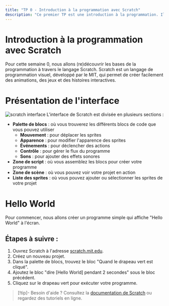 ```yaml
---
title: "TP 0 - Introduction à la programmation avec Scratch"
description: "Ce premier TP est une introduction à la programmation. Il utilise le langage scratch."
---
```


# Introduction à la programmation avec Scratch
Pour cette semaine 0, nous allons (re)découvrir les bases de la programmation à travers le langage Scratch. Scratch est un langage de programmation visuel, développé par le MIT, qui permet de créer facilement des animations, des jeux et des histoires interactives.

# Présentation de l'interface 

![scratch interface](https://cs50.harvard.edu/x/notes/0/cs50Week0Slide162.png "scratch interface")
L'interface de Scratch est divisée en plusieurs sections :
- **Palette de blocs** : où vous trouverez les différents blocs de code que vous pouvez utiliser
    - **Mouvement** : pour déplacer les sprites
    - **Apparence** : pour modifier l'apparence des sprites
    - **Événements** : pour déclencher des actions
    - **Contrôle** : pour gérer le flux du programme
    - **Sons** : pour ajouter des effets sonores
- **Zone de script** : où vous assemblez les blocs pour créer votre programme
- **Zone de scène** : où vous pouvez voir votre projet en action
- **Liste des sprites** : où vous pouvez ajouter ou sélectionner les sprites de votre projet


# Hello World
Pour commencer, nous allons créer un programme simple qui affiche "Hello World" à l'écran.

## Étapes à suivre :
1. Ouvrez Scratch à l'adresse [scratch.mit.edu](https://scratch.mit.edu).
2. Créez un nouveau projet.
3. Dans la palette de blocs, trouvez le bloc "Quand le drapeau vert est cliqué".
4. Ajoutez le bloc "dire [Hello World] pendant 2 secondes" sous le bloc précédent.
5. Cliquez sur le drapeau vert pour exécuter votre programme.   

> [!tip]- Besoin d'aide ?
> Consultez la [documentation de Scratch](https://scratch.mit.edu/help) ou regardez des tutoriels en ligne.

